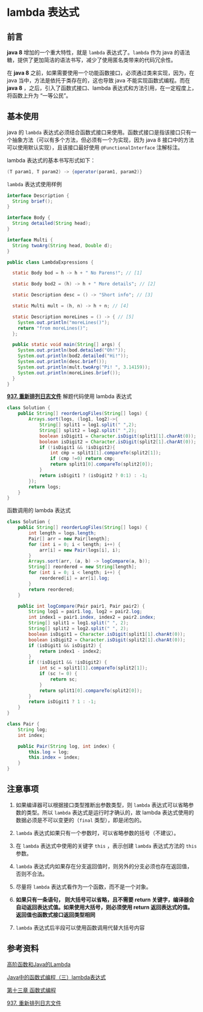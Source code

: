 # lambda 表达式


## 前言

**java 8** 增加的一个重大特性，就是 `lambda` 表达式了。`lambda` 作为 java 的语法糖，提供了更加简洁的语法书写，减少了使用匿名类带来的代码冗余性。 

在 **java 8** 之前，如果需要使用一个功能函数接口，必须通过类来实现，因为，在 java 当中，方法是依托于类存在的，这也导致 java 不能实现函数式编程。而在 **java 8** ，之后，引入了函数式接口、lambda 表达式和方法引用，在一定程度上，将函数上升为 “一等公民”。

## 基本使用

java 的 `lambda` 表达式必须结合函数式接口来使用。函数式接口是指该接口只有一个抽象方法（可以有多个方法，但必须有一个为实现，因为 java 8 接口中的方法可以使用默认实现），且该接口最好使用 `@FunctionalInterface` 注解标注。

lambda 表达式的基本书写形式如下：

```java
(T param1, T param2) -> {operator(param1, param2)}
```

`lambda` 表达式使用样例

```java
interface Description {
  String brief();
}

interface Body {
  String detailed(String head);
}

interface Multi {
  String twoArg(String head, Double d);
}

public class LambdaExpressions {

  static Body bod = h -> h + " No Parens!"; // [1]

  static Body bod2 = (h) -> h + " More details"; // [2]

  static Description desc = () -> "Short info"; // [3]

  static Multi mult = (h, n) -> h + n; // [4]

  static Description moreLines = () -> { // [5]
    System.out.println("moreLines()");
    return "from moreLines()";
  };

  public static void main(String[] args) {
    System.out.println(bod.detailed("Oh!"));
    System.out.println(bod2.detailed("Hi!"));
    System.out.println(desc.brief());
    System.out.println(mult.twoArg("Pi! ", 3.14159));
    System.out.println(moreLines.brief());
  }
}
```

**[937. 重新排列日志文件](https://leetcode-cn.com/problems/reorder-data-in-log-files/)** 解题代码使用 lambda 表达式

```java
class Solution {
    public String[] reorderLogFiles(String[] logs) {
        Arrays.sort(logs, (log1, log2)->{
			String[] split1 = log1.split(" ",2);
			String[] split2 = log2.split(" ",2);
			boolean isDigit1 = Character.isDigit(split1[1].charAt(0));
			boolean isDigit2 = Character.isDigit(split2[1].charAt(0));
			if (!isDigit1 && !isDigit2){
				int cmp = split1[1].compareTo(split2[1]);
				if (cmp !=0) return cmp;
				return split1[0].compareTo(split2[0]);
			}
			return isDigit1 ? (isDigit2 ? 0:1) : -1;
		});
		return logs;
    }
}
```

函数调用的 lambda 表达式

```java
class Solution {
    public String[] reorderLogFiles(String[] logs) {
        int length = logs.length;
        Pair[] arr = new Pair[length];
        for (int i = 0; i < length; i++) {
            arr[i] = new Pair(logs[i], i);
        }
        Arrays.sort(arr, (a, b) -> logCompare(a, b));
        String[] reordered = new String[length];
        for (int i = 0; i < length; i++) {
            reordered[i] = arr[i].log;
        }
        return reordered;
    }

    public int logCompare(Pair pair1, Pair pair2) {
        String log1 = pair1.log, log2 = pair2.log;
        int index1 = pair1.index, index2 = pair2.index;
        String[] split1 = log1.split(" ", 2);
        String[] split2 = log2.split(" ", 2);
        boolean isDigit1 = Character.isDigit(split1[1].charAt(0));
        boolean isDigit2 = Character.isDigit(split2[1].charAt(0));
        if (isDigit1 && isDigit2) {
            return index1 - index2;
        }
        if (!isDigit1 && !isDigit2) {
            int sc = split1[1].compareTo(split2[1]);
            if (sc != 0) {
                return sc;
            }
            return split1[0].compareTo(split2[0]);
        }
        return isDigit1 ? 1 : -1;
    }
}

class Pair {
    String log;
    int index;

    public Pair(String log, int index) {
        this.log = log;
        this.index = index;
    }
}
```

## 注意事项

1. 如果编译器可以根据接口类型推断出参数类型，则 `lambda` 表达式可以省略参数的类型。所以 `lambda` 表达式是运行时才确认的，故 lambda 表达式使用的数据必须是不可以变更的（`final` 类型），即是闭包的。

2. `lambda` 表达式如果只有一个参数时，可以省略参数的括号（不建议）。

3. 在 `lambda` 表达式中使用的关键字 `this` ，表示创建 `lambda` 表达式方法的 `this` 参数。
4.  `lambda` 表达式内如果存在分支返回值时，则另外的分支必须也存在返回值，否则不合法。
5. 尽量将 `lambda` 表达式看作为一个函数，而不是一个对象。
6. **如果只有一条语句， 则大括号可以省略，且不需要 return 关键字，编译器会自动返回表达式值。如果使用大括号，则必须使用 return 返回表达式的值。返回值也函数式接口返回类型相同** 
7. `lambda` 表达式后半段可以使用函数调用代替大括号内容

## 参考资料

[高阶函数和Java的Lambda](https://www.jianshu.com/p/7e831f29ee6e) 

[Java中的函数式编程（三）lambda表达式](https://juejin.cn/post/7021531239072923678)

[第十三章 函数式编程](https://wizardforcel.gitbooks.io/onjava8/content/book/13-Functional-Programming.html#Currying%E5%92%8CPartial-Evaluation) 

[937. 重新排列日志文件](https://leetcode-cn.com/problems/reorder-data-in-log-files/) 

